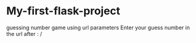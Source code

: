 # My-first-flask-project
guessing number game using url parameters
Enter your guess number in the url after : / 

